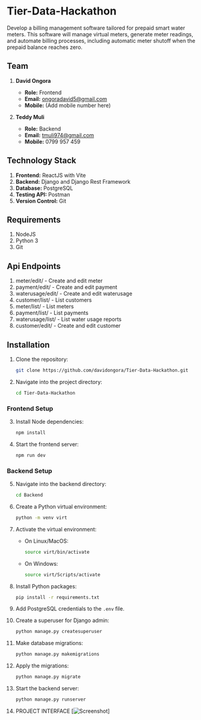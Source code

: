 # Tier-Data-Hackathon

Develop a billing management software tailored for prepaid smart water meters. This software will manage virtual meters, generate meter readings, and automate billing processes, including automatic meter shutoff when the prepaid balance reaches zero.

## Team

1. **David Ongora**
   - **Role:** Frontend
   - **Email:** [ongoradavid5@gmail.com](mailto:ongoradavid5@gmail.com)
   - **Mobile:** (Add mobile number here)

2. **Teddy Muli**
   - **Role:** Backend
   - **Email:** [tmuli974@gmail.com](mailto:tmuli974@gmail.com)
   - **Mobile:** 0799 957 459

## Technology Stack

1. **Frontend:** ReactJS with Vite
2. **Backend:** Django and Django Rest Framework
3. **Database:** PostgreSQL
4. **Testing API:** Postman
5. **Version Control:** Git

## Requirements

1. NodeJS
2. Python 3
3. Git

## Api Endpoints

  1. meter/edit/ - Create and edit meter
  2. payment/edit/ - Create and edit payment
  3. waterusage/edit/ - Create and edit waterusage
  4. customer/list/ - List customers
  5. meter/list/ - List meters
  6. payment/list/ - List payments
  7. waterusage/list/ - List water usage reports
  8. customer/edit/ - Create and edit customer

## Installation

1. Clone the repository:
    ```bash
    git clone https://github.com/davidongora/Tier-Data-Hackathon.git
    ```

2. Navigate into the project directory:
    ```bash
    cd Tier-Data-Hackathon
    ```

### Frontend Setup

3. Install Node dependencies:
    ```bash
    npm install
    ```

4. Start the frontend server:
    ```bash
    npm run dev
    ```

### Backend Setup

5. Navigate into the backend directory:
    ```bash
    cd Backend
    ```

6. Create a Python virtual environment:
    ```bash
    python -m venv virt
    ```

7. Activate the virtual environment:
    - On Linux/MacOS:
        ```bash
        source virt/bin/activate
        ```
    - On Windows:
        ```bash
        source virt/Scripts/activate
        ```

8. Install Python packages:
    ```bash
    pip install -r requirements.txt
    ```

9. Add PostgreSQL credentials to the `.env` file.

10. Create a superuser for Django admin:
    ```bash
    python manage.py createsuperuser
    ```

11. Make database migrations:
    ```bash
    python manage.py makemigrations
    ```

12. Apply the migrations:
    ```bash
    python manage.py migrate
    ```

13. Start the backend server:
    ```bash
    python manage.py runserver
    ```
14. PROJECT INTERFACE
[![Screenshot](https://example.com/image.png)]
